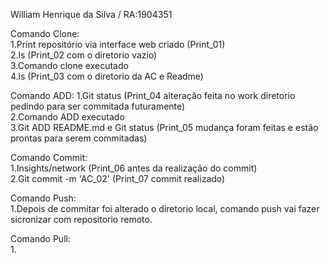 William Henrique da Silva / RA:1904351   

Comando Clone:   
1.Print repositório via interface web criado (Print_01)   
2.ls (Print_02 com o diretorio vazio)  
3.Comando clone executado   
4.ls (Print_03 com o diretorio da AC e Readme)

Comando ADD:
1.Git status (Print_04 alteração feita no work diretorio pedindo para ser commitada futuramente)  
2.Comando ADD executado  
3.Git ADD README.md e Git status (Print_05 mudança foram feitas e estão prontas para serem commitadas)  

Comando Commit:  
1.Insights/network (Print_06 antes da realização do commit)  
2.Git commit -m 'AC_02' (Print_07 commit realizado)  

Comando Push:  
1.Depois de commitar foi alterado o diretorio local, comando push vai fazer sicronizar com repositorio remoto.  

Comando Pull:  
1.






